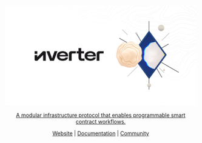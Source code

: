 ![Inverter Short Deck - Final](https://github.com/InverterNetwork/media/blob/main/inverter-light-banner.png?raw=true)

<p align="center">
  <a href="https://www.inverter.network">

<p align="center">A modular infrastructure protocol that enables programmable smart contract workflows.</p>

<p align="center">
  <a href="https://www.inverter.network"> Website</a> | <a href="https://docs.inverter.network/"> Documentation</a> | <a href="https://discord.gg/2PECaCwHXM">Community</a>
</p>

